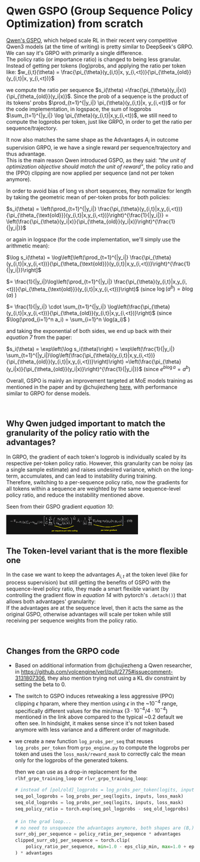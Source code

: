 # Qwen GSPO (Group Sequence Policy Optimization) from scratch

[Qwen's GSPO](https://www.arxiv.org/abs/2507.18071), which helped scale RL in their recent very competitive Qwen3
models (at the time of writing) is pretty similar to DeepSeek's GRPO. We can say it's GRPO with primarily a single difference.  
The policy ratio (or importance ratio) is changed to being less granular. Instead of getting per tokens
(log)probs, and applying the ratio per token like:
$w_{i,t}(\theta) = \frac{\pi_{\theta}(y_{i,t}|x, y_{i,<t})}{\pi_{\theta_{old}}(y_{i,t}|x, y_{i,<t})}$

we compute the ratio per sequence $s_i(\theta) =\frac{\pi_{\theta}(y_i|x)}{\pi_{\theta_{old}}(y_i|x)}$. Since the prob
of a sequence is the product of its tokens' probs $\prod_{t=1}^{|y_i|} \pi_{\theta}(y_{i,t}|x, y_{i,<t})$ or
for the code implementation, in logspace, the sum of logprobs $\sum_{t=1}^{|y_i|} \log \pi_{\theta}(y_{i,t}|x,y_{i,<t})$,
we still need to compute the logprobs per token, just like GRPO, in order to get the ratio per
sequence/trajectory.

It now also matches the same shape as the Advantages $A_i$ in outcome supervision GRPO, ie we have a single reward per
sequence/trajectory and thus advantage.  
This is the main reason Qwen introduced GSPO, as they said: *"the unit of optimization objective should match
the unit of reward"*, the policy ratio and the (PPO) clipping are now applied per sequence (and not per token
anymore).

In order to avoid bias of long vs short sequences, they normalize for length by taking the geometric mean of per-token
probs for both policies:

$s_i(\theta) = \left(\prod_{t=1}^{|y_i|}
\frac{\pi_{\theta}(y_{i,t}|x,y_{i,<t})}{\pi_{\theta_{\text{old}}}(y_{i,t}|x,y_{i,<t})}\right)^{\frac{1}{|y_i|}} =
\left(\frac{\pi_{\theta}(y_i|x)}{\pi_{\theta_{old}}(y_i|x)}\right)^{\frac{1}{|y_i|}}$

or again in logspace (for the code implementation, we'll simply use the arithmetic mean):

$\log s_i(\theta) = \log\left[\left(\prod_{t=1}^{|y_i|}
\frac{\pi_{\theta}(y_{i,t}|x,y_{i,<t})}{\pi_{\theta_{\text{old}}}(y_{i,t}|x,y_{i,<t})}\right)^{\frac{1}{|y_i|}}\right]$

$= \frac{1}{|y_i|}\log\left(\prod_{t=1}^{|y_i|}
\frac{\pi_{\theta}(y_{i,t}|x,y_{i,<t})}{\pi_{\theta_{\text{old}}}(y_{i,t}|x,y_{i,<t})}\right)$ (since $\log(a^b) = b
\log (a)$ )

$= \frac{1}{|y_i|} \cdot \sum_{t=1}^{|y_i|}
\log\left(\frac{\pi_{\theta}(y_{i,t}|x,y_{i,<t})}{\pi_{\theta_{old}}(y_{i,t}|x,y_{i,<t})}\right)$ (since
$\log(\prod_{i=1}^n a_i) = \sum_{i=1}^n \log(a_i)$ )

and taking the exponential of both sides, we end up back with their *equation 7* from the paper:

$s_i(\theta) = \exp\left(\log s_i(\theta)\right) = \exp\left(\frac{1}{|y_i|}
\sum_{t=1}^{|y_i|}\log\left(\frac{\pi_{\theta}(y_{i,t}|x,y_{i,<t})}{\pi_{\theta_{old}}(y_{i,t}|x,y_{i,<t})}\right)\right)
=\left(\frac{\pi_{\theta}(y_i|x)}{\pi_{\theta_{old}}(y_i|x)}\right)^{\frac{1}{|y_i|}}$ (since $e^{b \log a}= a^b$)

Overall, GSPO is mainly an improvement targeted at MoE models training as mentioned in the paper and by @chujiezheng
[here](https://github.com/volcengine/verl/pull/2775#issuecomment-3134375131), with performance similar to GRPO for
dense models.

&nbsp;

## Why Qwen judged important to match the granularity of the policy ratio with the advantages?

In GRPO, the gradient of each token's logprob is individually scaled by its respective per-token policy ratio. However,
this granularity can be noisy (as a single sample estimate) and raises undesired variance, which on the long-term,
accumulates, and can lead to instability during training.  
Therefore, switching to a per-sequence policy ratio, now the gradients for all tokens within a sequence are weighted by
the same sequence-level policy ratio, and reduce the instability mentioned above.

Seen from their GSPO gradient *equation 10*:

<img src="_gspo_paper_eq_10.png" alt="GSPO gradient update equation 10 from the paper" width="70%">

## The Token-level variant that is the more flexible one

In the case we want to keep the advantages $A_{i,t}$ at the token level (like for process supervision) but still getting
the benefits of GSPO with the sequence-level policy ratio, they made a smart flexible variant (by controlling the
gradient flow in *equation 14* with pytorch's `.detach()`) that allows both advantages' granularity:  
If the advantages are at the sequence level, then it acts the same as the original GSPO, otherwise advantages will scale
per token while still receiving per sequence weights from the policy ratio.

&nbsp;

## Changes from the GRPO code

- Based on additional information from @chujiezheng a Qwen researcher, in
  https://github.com/volcengine/verl/pull/2775#issuecomment-3131807306, they also mention trying not using a KL div
  constraint by setting the beta to 0.

- The switch to GSPO induces retweaking a less aggressive (PPO) clipping $\epsilon$ hparam, where they mention using
$\epsilon$ in the ~$10^{-4}$ range, specifically different values for the min/max ($3 \cdot 10^{-4}$/$4 \cdot 10^{-4}$)
mentioned in the link above compared to the typical ~0.2 default we often see. In hindsight, it makes sense
since it's not token based anymore with less variance and a different order of magnitude.

- we create a new function `log_probs_per_seq` that reuses `log_probs_per_token` from `grpo_engine.py` to compute the
  logprobs per token and uses the `loss_mask/reward_mask` to correctly calc the mean only for the logprobs of the generated
  tokens.

    then we can use as a drop-in replacement for the `rlhf_grpo_training_loop` or `rlvr_grpo_training_loop`:

    ```python
    # instead of [pol/old]_logprobs = log_probs_per_token(logits, inputs, loss_mask)
    seq_pol_logprobs = log_probs_per_seq(logits, inputs, loss_mask)
    seq_old_logprobs = log_probs_per_seq(logits, inputs, loss_mask)
    seq_policy_ratio = torch.exp(seq_pol_logprobs - seq_old_logprobs)
    
    # in the grad loop...
    # no need to unsqueeze the advantages anymore, both shapes are (B,)
    surr_obj_per_sequence = policy_ratio_per_sequence * advantages
    clipped_surr_obj_per_sequence = torch.clip(
        policy_ratio_per_sequence, min=1.0 - eps_clip_min, max=1.0 + eps_clip_max
    ) * advantages
    ```